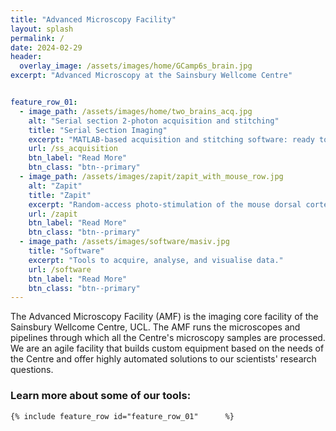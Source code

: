 ```yaml
---
title: "Advanced Microscopy Facility"
layout: splash
permalink: /
date: 2024-02-29
header:
  overlay_image: /assets/images/home/GCamp6s_brain.jpg
excerpt: "Advanced Microscopy at the Sainsbury Wellcome Centre"


feature_row_01:
  - image_path: /assets/images/home/two_brains_acq.jpg
    alt: "Serial section 2-photon acquisition and stitching"
    title: "Serial Section Imaging"
    excerpt: "MATLAB-based acquisition and stitching software: ready to install and ready to modify."
    url: /ss_acquisition
    btn_label: "Read More"
    btn_class: "btn--primary"
  - image_path: /assets/images/zapit/zapit_with_mouse_row.jpg
    alt: "Zapit"
    title: "Zapit"
    excerpt: "Random-access photo-stimulation of the mouse dorsal cortex for head-fixed behavioral work. "
    url: /zapit
    btn_label: "Read More"
    btn_class: "btn--primary"
  - image_path: /assets/images/software/masiv.jpg
    title: "Software"
    excerpt: "Tools to acquire, analyse, and visualise data."
    url: /software
    btn_label: "Read More"
    btn_class: "btn--primary"
---
```



The Advanced Microscopy Facility (AMF) is the imaging core facility of the Sainsbury Wellcome Centre, UCL.
The AMF runs the microscopes and pipelines through which all the Centre's microscopy samples are processed. 
We are an agile facility that builds custom equipment based on the needs of the Centre and offer highly automated solutions to our scientists' research questions.


### Learn more about some of our tools:

    {% include feature_row id="feature_row_01"      %}

